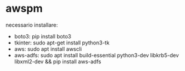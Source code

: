 # awspm

necessario installare:
- boto3: pip install boto3
- tkinter: sudo apt-get install python3-tk
- aws: sudo apt install awscli
- aws-adfs: sudo apt install build-essential python3-dev libkrb5-dev libxml2-dev && pip install aws-adfs
